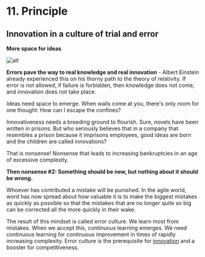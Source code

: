# 11. Principle

## Innovation in a culture of trial and error

**More space for ideas**

![alt](../images/11-principle-1800x1350-1-1024x768.webp)

**Errors pave the way to real knowledge and real innovation** - Albert Einstein already experienced this on his thorny path to the theory of relativity. If error is not allowed, if failure is forbidden, then knowledge does not come, and innovation does not take place.

Ideas need space to emerge. When walls come at you, there's only room for one thought: How can I escape the confines?

Innovativeness needs a breeding ground to flourish. Sure, novels have been written in prisons. But who seriously believes that in a company that resembles a prison because it imprisons employees, good ideas are born and the children are called innovations?

That is nonsense! Nonsense that leads to increasing bankruptcies in an age of excessive complexity.

**Then nonsense #2: Something should be new, but nothing about it should be wrong.**

Whoever has contributed a mistake will be punished. In the agile world, word has now spread about how valuable it is to make the biggest mistakes as quickly as possible so that the mistakes that are no longer quite so big can be corrected all the more quickly in their wake.

The result of this mindset is called error culture. We learn most from mistakes. When we accept this, continuous learning emerges. We need continuous learning for continuous improvement in times of rapidly increasing complexity. Error culture is the prerequisite for [innovation](https://rosho.world/en/services/innovation-management/) and a booster for competitiveness.
